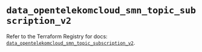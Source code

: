 # `data_opentelekomcloud_smn_topic_subscription_v2`

Refer to the Terraform Registry for docs: [`data_opentelekomcloud_smn_topic_subscription_v2`](https://registry.terraform.io/providers/opentelekomcloud/opentelekomcloud/1.36.45/docs/data-sources/smn_topic_subscription_v2).
